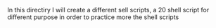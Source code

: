 In this directiry I will create a different sell scripts, a 20 shell script for different purpose in order to practice more the shell scripts
